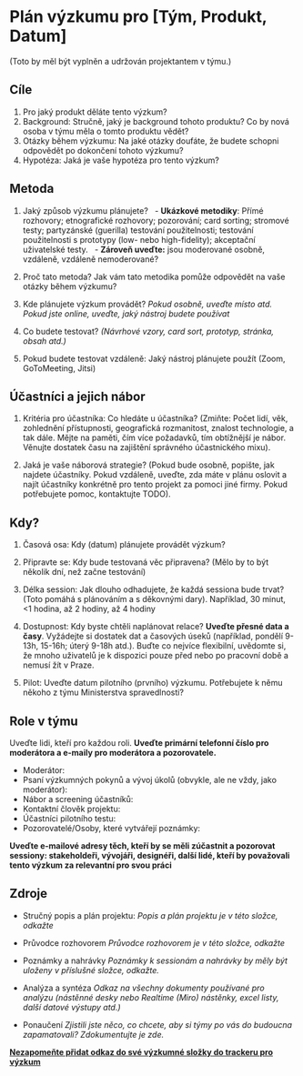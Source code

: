 # Plán výzkumu pro [Tým, Produkt, Datum]
(Toto by měl být vyplněn a udržován projektantem v týmu.) 

## Cíle
1. Pro jaký produkt děláte tento výzkum?
2. Background: Stručně, jaký je background tohoto produktu? Co by nová osoba v týmu měla o tomto produktu vědět?
3. Otázky během výzkumu: Na jaké otázky doufáte, že budete schopni odpovědět po dokončení tohoto výzkumu?
4. Hypotéza: Jaká je vaše hypotéza pro tento výzkum?

## Metoda

1. Jaký způsob výzkumu plánujete?
  - **Ukázkové metodiky**: Přímé rozhovory; etnografické rozhovory; pozorování; card sorting; stromové testy; partyzánské (guerilla) testování použitelnosti; testování použitelnosti s prototypy (low- nebo high-fidelity); akceptační uživatelské testy.
  - **Zároveň uveďte:** jsou moderované osobně, vzdáleně, vzdáleně nemoderované?
  
2. Proč tato metoda? Jak vám tato metodika pomůže odpovědět na vaše otázky během výzkumu?

3. Kde plánujete výzkum provádět? *Pokud osobně, uveďte místo atd. Pokud jste online, uveďte, jaký nástroj budete používat*

4. Co budete testovat? *(Návrhové vzory, card sort, prototyp, stránka, obsah atd.)*

5. Pokud budete testovat vzdáleně: Jaký nástroj plánujete použít (Zoom, GoToMeeting, Jitsi)

## Účastníci a jejich nábor

1. Kritéria pro účastníka: Co hledáte u účastníka?
(Zmiňte: Počet lidí, věk, zohlednění přístupnosti, geografická rozmanitost, znalost technologie, a tak dále. Mějte na paměti, čím více požadavků, tím obtížnější je nábor. Věnujte dostatek času na zajištění správného účastnického mixu).

2. Jaká je vaše náborová strategie?
(Pokud bude osobně, popište, jak najdete účastníky. Pokud vzdáleně, uveďte, zda máte v plánu oslovit a najít účastníky konkrétně pro tento projekt za pomoci jiné firmy. Pokud potřebujete pomoc, kontaktujte TODO).

## Kdy? 
1. Časová osa: Kdy (datum) plánujete provádět výzkum?

2. Připravte se: Kdy bude testovaná věc připravena? (Mělo by to být několik dní, než začne testování)

3. Délka session: Jak dlouho odhadujete, že každá sessiona bude trvat? (Toto pomáhá s plánováním a s děkovnými dary). Například, 30 minut, <1 hodina, až 2 hodiny, až 4 hodiny

4. Dostupnost: Kdy byste chtěli naplánovat relace? **Uveďte přesné data a časy**. Vyžádejte si dostatek dat a časových úseků (například, pondělí 9-13h, 15-16h; úterý 9-18h atd.). Buďte co nejvíce flexibilní, uvědomte si, že mnoho uživatelů je k dispozici pouze před nebo po pracovní době a nemusí žít v Praze.

5. Pilot: Uveďte datum pilotního (prvního) výzkumu. Potřebujete k němu někoho z týmu Ministerstva spravedlnosti? 

## Role v týmu

Uveďte lidi, kteří pro každou roli. **Uveďte primární telefonní číslo pro moderátora a e-maily pro moderátora a pozorovatele.**
- Moderátor:
- Psaní výzkumných pokynů a vývoj úkolů (obvykle, ale ne vždy, jako moderátor):
- Nábor a screening účastníků:
- Kontaktní člověk projektu:
- Účastníci pilotního testu:
- Pozorovatelé/Osoby, které vytvářejí poznámky:

**Uveďte e-mailové adresy těch, kteří by se měli zúčastnit a pozorovat sessiony: stakeholdeři, vývojáři, designéři, další lidé, kteří by považovali tento výzkum za relevantní pro svou práci**

## Zdroje

- Stručný popis a plán projektu:
*Popis a plán projektu je v této složce, odkažte*

- Průvodce rozhovorem
*Průvodce rozhovorem je v této složce, odkažte*

- Poznámky a nahrávky
*Poznámky k sessionám a nahrávky by měly být uloženy v příslušné složce, odkažte.*

- Analýza a syntéza
*Odkaz na všechny dokumenty používané pro analýzu (nástěnné desky nebo Realtime (Miro) nástěnky, excel listy, další datové výstupy atd.)*

- Ponaučení
*Zjistili jste něco, co chcete, aby si týmy po vás do budoucna zapamatovali? Zdokumentujte je zde.*

**[Nezapomeňte přidat odkaz do své výzkumné složky do trackeru pro výzkum](vyzkum-historie-sablona.md)**
